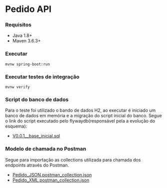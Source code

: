 # Pedido API

### Requisitos
* Java 1.8+
* Maven 3.6.3+

### Executar
```
mvnw spring-boot:run
```

### Executar testes de integração
```
mvnw verify
```

### Script do banco de dados
Para o teste foi utilizado o bando de dados H2, ao executar é iniciado um banco de dados em memória e a migração do script inicial do banco.
Segue o link do script executado pelo flywaydb(responsável pela a evolução do esquema):
* [V0.0.1__base_inicial.sql](src/main/resources/db/migration/V0.0.1__base_inicial.sql)


### Modelo de chamada no Postman
Segue para importação as collections utilizada para chamada dos endpoints através do Postman.
* [Pedido_JSON.postman_collection.json](postman/Pedido_JSON.postman_collection.json)
* [Pedido_XML.postman_collection.json](postman/Pedido_XML.postman_collection.json)
